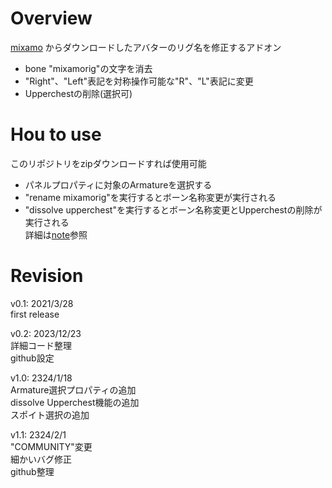 # Overview
[mixamo](https://www.mixamo.com/)
からダウンロードしたアバターのリグ名を修正するアドオン  
- bone "mixamorig"の文字を消去  
- "Right"、"Left"表記を対称操作可能な"R"、"L"表記に変更  
- Upperchestの削除(選択可)  
  

# Hou to use
このリポジトリをzipダウンロードすれば使用可能  
- パネルプロパティに対象のArmatureを選択する  
- "rename mixamorig"を実行するとボーン名称変更が実行される  
- "dissolve upperchest"を実行するとボーン名称変更とUpperchestの削除が実行される  
詳細は[note](https://note.com/preview/na94d5ed856a2?prev_access_key=2de33b6386e5ccc854b75f3de1e33490)参照
  

# Revision
v0.1: 2021/3/28  
first release  
  
v0.2: 2023/12/23  
詳細コード整理  
github設定  
  
v1.0: 2324/1/18  
Armature選択プロパティの追加  
dissolve Upperchest機能の追加  
スポイト選択の追加  
  
v1.1: 2324/2/1  
"COMMUNITY"変更  
細かいバグ修正  
github整理  
  